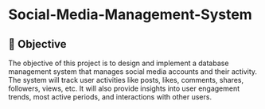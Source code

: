 # Social-Media-Management-System
## 🎯 Objective

The objective of this project is to design and implement a database management
system that manages social media accounts and their activity. The system will
track user activities like posts, likes, comments, shares, followers,
views, etc. It will also provide insights into user engagement
trends, most active periods, and interactions with other users.
